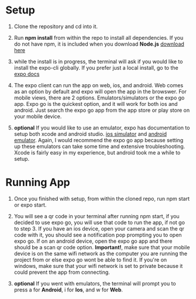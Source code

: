 # Setup

1. Clone the repository and cd into it.

2. Run **npm install** from within the repo to install all dependencies. If you do not have npm, it is included when you download **Node.js** [download here](https://nodejs.org/en/download/)

3. while the install is in progress, the terminal will ask if you would like to install the expo-cli
globally. If you prefer just a local install, go to the [expo docs](https://docs.expo.dev/get-started/installation/)

4. The expo client can run the app on web, ios, and android. Web comes as an option by default and expo will open
the app in the browswer. For mobile views, there are 2 options. Emulators/simulators or the expo go app. Expo go 
is the quickest option, and it will work for both ios and android. Just search the expo go app from the app store or play
store on your mobile device. 

5. **optional** If you would like to use an emulator, expo has documentation to setup both xcode and android studio. [ios simulator](https://docs.expo.dev/workflow/ios-simulator/)
and [android emulator](https://docs.expo.dev/workflow/android-studio-emulator/). Again, I would recommend the expo go app because setting up these emulators can take some
time and extensive troubleshooting. Xcode is fairly easy in my experience, but android took me a while to setup.

# Running App

1. Once you finished with setup, from within the cloned repo, run npm start or expo start.

2. You will see a qr code in your terminal after running npm start, if you decided to use expo go, you will use that code to run the app, if not go to step 3.
If you have an ios device, open your camera and scan the qr code with it, you should see a notification pop prompting you to open expo go.
If on an android device, open the expo go app and there should be a scan qr code option. **Important!**, make sure that your mobile device is on
the same wifi network as the computer you are running the project from or else expo go wont be able to find it. If you're on windows, make sure
that your wifi network is set to private because it could prevent the app from connecting.

3. **optional** If you went with emulators, the terminal will prompt you to press a for **Android**, i for **Ios**, and w for **Web**.
